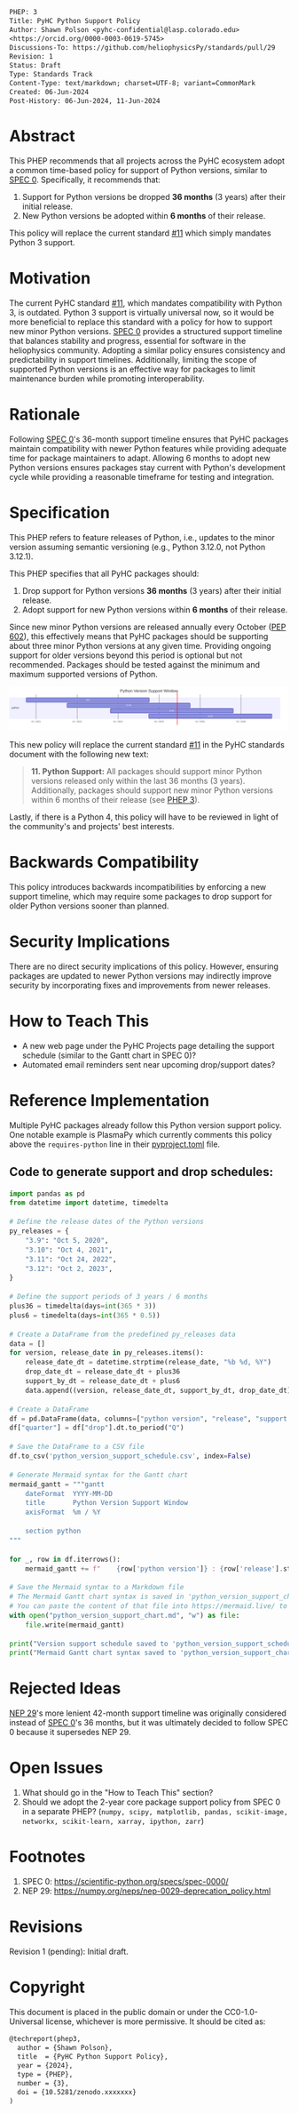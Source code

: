 ```
PHEP: 3
Title: PyHC Python Support Policy
Author: Shawn Polson <pyhc-confidential@lasp.colorado.edu> <https://orcid.org/0000-0003-0619-5745>
Discussions-To: https://github.com/heliophysicsPy/standards/pull/29
Revision: 1
Status: Draft
Type: Standards Track
Content-Type: text/markdown; charset=UTF-8; variant=CommonMark
Created: 06-Jun-2024
Post-History: 06-Jun-2024, 11-Jun-2024
```

# Abstract
<a name="abstract"></a>
This PHEP recommends that all projects across the PyHC ecosystem adopt a common time-based policy for support of Python versions, similar to [SPEC 0](https://scientific-python.org/specs/spec-0000/). Specifically, it recommends that:
1. Support for Python versions be dropped **36 months** (3 years) after their initial release.
2. New Python versions be adopted within **6 months** of their release.

This policy will replace the current standard [#11](https://github.com/heliophysicsPy/standards/blob/main/standards.md#standards) which simply mandates Python 3 support.

# Motivation
<a name="motivation"></a>
The current PyHC standard [#11](https://github.com/heliophysicsPy/standards/blob/main/standards.md#standards), which mandates compatibility with Python 3, is outdated. Python 3 support is virtually universal now, so it would be more beneficial to replace this standard with a policy for how to support new minor Python versions. [SPEC 0](https://scientific-python.org/specs/spec-0000/) provides a structured support timeline that balances stability and progress, essential for software in the heliophysics community. Adopting a similar policy ensures consistency and predictability in support timelines. Additionally, limiting the scope of supported Python versions is an effective way for packages to limit maintenance burden while promoting interoperability.

# Rationale
<a name="rationale"></a>
Following [SPEC 0](https://scientific-python.org/specs/spec-0000/)'s 36-month support timeline ensures that PyHC packages maintain compatibility with newer Python features while providing adequate time for package maintainers to adapt. Allowing 6 months to adopt new Python versions ensures packages stay current with Python's development cycle while providing a reasonable timeframe for testing and integration.

# Specification
<a name="specification"></a>
This PHEP refers to feature releases of Python, i.e., updates to the minor version assuming semantic versioning (e.g., Python 3.12.0, not Python 3.12.1). 

This PHEP specifies that all PyHC packages should:
1. Drop support for Python versions **36 months** (3 years) after their initial release.
2. Adopt support for new Python versions within **6 months** of their release.

Since new minor Python versions are released annually every October ([PEP 602](https://peps.python.org/pep-0602/)), this effectively means that PyHC packages should be supporting about three minor Python versions at any given time. Providing ongoing support for older versions beyond this period is optional but not recommended. Packages should be tested against the minimum and maximum supported versions of Python.

![Python Support Window](phep-0003/python-support-window.svg)

This new policy will replace the current standard [#11](https://github.com/heliophysicsPy/standards/blob/main/standards.md#standards) in the PyHC standards document with the following new text:

> **11. Python Support:** All packages should support minor Python versions released only within the last 36 months (3 years). Additionally, packages should support new minor Python versions within 6 months of their release (see [PHEP 3](https://github.com/heliophysicsPy/standards/pull/29)). 

Lastly, if there is a Python 4, this policy will have to be reviewed in light of the community's and projects' best interests.

# Backwards Compatibility
<a name="backwards-compatibility"></a>
This policy introduces backwards incompatibilities by enforcing a new support timeline, which may require some packages to drop support for older Python versions sooner than planned.

# Security Implications
<a name="security-implications"></a>
There are no direct security implications of this policy. However, ensuring packages are updated to newer Python versions may indirectly improve security by incorporating fixes and improvements from newer releases.

# How to Teach This
<a name="how-to-teach-this"></a>
 - A new web page under the PyHC Projects page detailing the support schedule (similar to the Gantt chart in SPEC 0)? 
 - Automated email reminders sent near upcoming drop/support dates?

# Reference Implementation
<a name="reference-implementation"></a>
Multiple PyHC packages already follow this Python version support policy. One notable example is PlasmaPy which currently comments this policy above the `requires-python` line in their [pyproject.toml](https://github.com/PlasmaPy/PlasmaPy/blob/main/pyproject.toml#L24-L27) file.

## Code to generate support and drop schedules:
```python
import pandas as pd
from datetime import datetime, timedelta

# Define the release dates of the Python versions
py_releases = {
    "3.9": "Oct 5, 2020",
    "3.10": "Oct 4, 2021",
    "3.11": "Oct 24, 2022",
    "3.12": "Oct 2, 2023",
}

# Define the support periods of 3 years / 6 months
plus36 = timedelta(days=int(365 * 3))
plus6 = timedelta(days=int(365 * 0.5))

# Create a DataFrame from the predefined py_releases data
data = []
for version, release_date in py_releases.items():
    release_date_dt = datetime.strptime(release_date, "%b %d, %Y")
    drop_date_dt = release_date_dt + plus36
    support_by_dt = release_date_dt + plus6
    data.append((version, release_date_dt, support_by_dt, drop_date_dt))

# Create a DataFrame
df = pd.DataFrame(data, columns=["python version", "release", "support by", "drop"])
df["quarter"] = df["drop"].dt.to_period("Q")

# Save the DataFrame to a CSV file
df.to_csv('python_version_support_schedule.csv', index=False)

# Generate Mermaid syntax for the Gantt chart
mermaid_gantt = """gantt
    dateFormat  YYYY-MM-DD
    title       Python Version Support Window
    axisFormat  %m / %Y

    section python
"""

for _, row in df.iterrows():
    mermaid_gantt += f"    {row['python version']} : {row['release'].strftime('%Y-%m-%d')},{row['drop'].strftime('%Y-%m-%d')}\n"

# Save the Mermaid syntax to a Markdown file
# The Mermaid Gantt chart syntax is saved in 'python_version_support_chart.md'.
# You can paste the content of that file into https://mermaid.live/ to generate the chart image.
with open("python_version_support_chart.md", "w") as file:
    file.write(mermaid_gantt)

print("Version support schedule saved to 'python_version_support_schedule.csv'")
print("Mermaid Gantt chart syntax saved to 'python_version_support_chart.md' (render at https://mermaid.live/)")
```

# Rejected Ideas
<a name="rejected-ideas"></a>
[NEP 29](https://numpy.org/neps/nep-0029-deprecation_policy.html)'s more lenient 42-month support timeline was originally considered instead of [SPEC 0](https://scientific-python.org/specs/spec-0000/)'s 36 months, but it was ultimately decided to follow SPEC 0 because it supersedes NEP 29.

# Open Issues
<a name="open-issues"></a>
1. What should go in the "How to Teach This" section?
2. Should we adopt the 2-year core package support policy from SPEC 0 in a separate PHEP? (`numpy, scipy, matplotlib, pandas, scikit-image, networkx, scikit-learn, xarray, ipython, zarr`)

# Footnotes
<a name="footnotes"></a>
1. SPEC 0: https://scientific-python.org/specs/spec-0000/
2. NEP 29: https://numpy.org/neps/nep-0029-deprecation_policy.html

# Revisions
<a name="revisions"></a>
Revision 1 (pending): Initial draft.

# Copyright
<a name="copyright"></a>
This document is placed in the public domain or under the CC0-1.0-Universal license, whichever is more permissive. It should be cited as:

```
@techreport(phep3,
  author = {Shawn Polson},
  title  = {PyHC Python Support Policy},
  year = {2024},
  type = {PHEP},
  number = {3},
  doi = {10.5281/zenodo.xxxxxxx}
)
```
